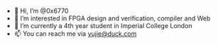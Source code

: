 - 👋 Hi, I’m @0x6770
- 👀 I’m interested in FPGA design and verification, compiler and Web 
- 🌱 I’m currently a 4th year student in Imperial College London
- 📫 You can reach me via yujie@duck.com

<!---
0x6770/0x6770 is a ✨ special ✨ repository because its `README.md` (this file) appears on your GitHub profile.
You can click the Preview link to take a look at your changes.
--->
